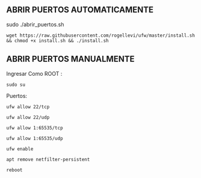 ## ABRIR PUERTOS AUTOMATICAMENTE

sudo ./abrir_puertos.sh

```
wget https://raw.githubusercontent.com/rogellevi/ufw/master/install.sh && chmod +x install.sh && ./install.sh
```



## ABRIR PUERTOS MANUALMENTE

Ingresar Como ROOT : 
```
sudo su
```

Puertos:
```
ufw allow 22/tcp
```
```
ufw allow 22/udp
```
```
ufw allow 1:65535/tcp
```
```
ufw allow 1:65535/udp
```
```
ufw enable
```
```
apt remove netfilter-persistent
```
```
reboot
```
